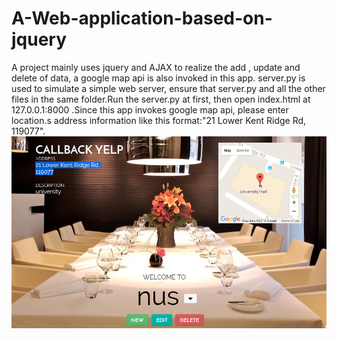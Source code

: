 # A-Web-application-based-on-jquery
A project mainly uses jquery and AJAX to realize the add , update and delete of data, a google map api is also invoked in this app.
server.py is used to simulate a simple web server, ensure that server.py and all the other files in the same folder.Run the server.py at first, then open index.html at 127.0.0.1:8000
.Since this app invokes google map api, please enter location.s address information like this format:"21 Lower Kent Ridge Rd, 119077".
<img src="finished_files/1.png">
